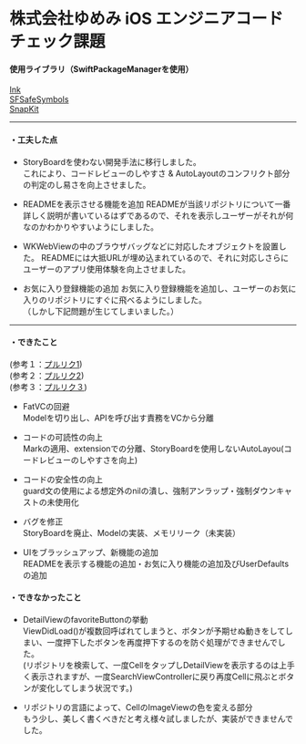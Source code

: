 # 株式会社ゆめみ iOS エンジニアコードチェック課題
   
#### 使用ライブラリ（SwiftPackageManagerを使用）   
[Ink](https://github.com/vadimdemedes/ink)  
[SFSafeSymbols](https://github.com/SFSafeSymbols/SFSafeSymbols)  
[SnapKit](https://github.com/SnapKit/SnapKit)
  
_________________
  
#### ・工夫した点
- StoryBoardを使わない開発手法に移行しました。  
   これにより、コードレビューのしやすさ & AutoLayoutのコンフリクト部分の判定のし易さを向上させました。
   
- READMEを表示させる機能を追加 
   READMEが当該リポジトリについて一番詳しく説明が書いているはずであるので、それを表示しユーザーがそれが何なのかわかりやすいようにしました。
  
- WKWebViewの中のブラウザバッグなどに対応したオブジェクトを設置した。
  READMEには大抵URLが埋め込まれているので、それに対応しさらにユーザーのアプリ使用体験を向上させました。
  
- お気に入り登録機能の追加
  お気に入り登録機能を追加し、ユーザーのお気に入りのリポジトリにすぐに飛べるようにしました。  
  （しかし下記問題が生じてしまいました。）
  
_________________
  
#### ・できたこと  
(参考１：[プルリク1](https://github.com/reeen-git/iOSCodeCheck/pull/13))  
(参考２：[プルリク2](https://github.com/reeen-git/iOSCodeCheck/pull/14))  
(参考３：[プルリク３](https://github.com/reeen-git/iOSCodeCheck/pull/15))
　　　
- FatVCの回避  
  Modelを切り出し、APIを呼び出す責務をVCから分離
   
- コードの可読性の向上  
 Markの適用、extensionでの分離、StoryBoardを使用しないAutoLayou(コードレビューのしやすさを向上)
    
- コードの安全性の向上  
  guard文の使用による想定外のnilの潰し、強制アンラップ・強制ダウンキャストの未使用化
 
 - バグを修正  
   StoryBoardを廃止、Modelの実装、メモリリーク（未実装）
  
 - UIをブラッシュアップ、新機能の追加  
   READMEを表示する機能の追加・お気に入り機能の追加及びUserDefaultsの追加
    
#### ・できなかったこと   
- DetailViewのfavoriteButtonの挙動  
   ViewDidLoad()が複数回呼ばれてしまうと、ボタンが予期せぬ動きをしてしまい、一度押下したボタンを再度押下するのを防ぐ処理ができませんでした。  
   (リポジトリを検索して、一度CellをタップしDetailViewを表示するのは上手く表示されますが、一度SearchViewControllerに戻り再度Cellに飛ぶとボタンが変化してしまう状況です。)
   
- リポジトリの言語によって、CellのImageViewの色を変える部分  
  もう少し、美しく書くべきだと考え様々試しましたが、実装ができませんでした。
